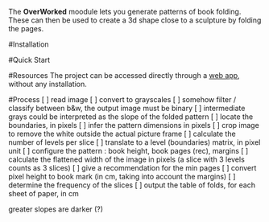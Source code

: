 The **OverWorked** moodule lets you generate patterns of book folding.
These can then be used to create a 3d shape close to a sculpture by folding the pages.

#Installation

#Quick Start

#Resources
The project can be accessed directly through a [web app](), without any installation.

#Process
[ ] read image
[ ] convert to grayscales
[ ] somehow filter / classify between b&w, the output image must be binary
[ ] intermediate grays could be interpreted as the slope of the folded pattern 
[ ] locate the boundaries, in pixels
[ ] infer the pattern dimensions in pixels
[ ] crop image to remove the white outside the actual picture frame
[ ] calculate the number of levels per slice
[ ] translate to a level (boundaries) matrix, in pixel unit
[ ] configure the pattern : book height, book pages (rec), margins
[ ] calculate the flattened width of the image in pixels (a slice with 3 levels counts as 3 slices)
[ ] give a recommendation for the min pages
[ ] convert pixel height to book mark (in cm, taking into account the margins)
[ ] determine the frequency of the slices
[ ] output the table of folds, for each sheet of paper, in cm

greater slopes are darker (?)
